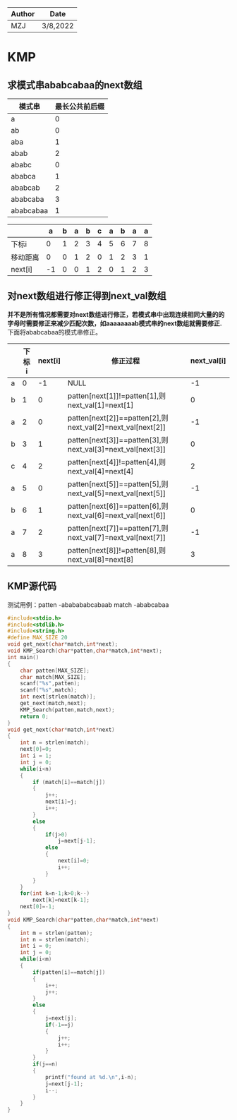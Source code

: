 
|Author|Date|
|---|---|
|MZJ|3/8,2022|

# KMP
## 求模式串ababcabaa的next数组
|模式串|最长公共前后缀|
|---|---|
|a|0|
|ab|0|
|aba|1|
|abab|2|
|ababc|0|
|ababca|1|
|ababcab|2|
|ababcaba|3|
|ababcabaa|1|



||a|b|a|b|c|a|b|a|a|
|---|---|---|---|---|---|---|---|---|---|
|下标i|0|1|2|3|4|5|6|7|8|
|移动距离|0|0|1|2|0|1|2|3|1|
|next[i]|-1|0|0|1|2|0|1|2|3|

## 对next数组进行修正得到next_val数组

**并不是所有情况都需要对next数组进行修正，若模式串中出现连续相同大量的的字母时需要修正来减少匹配次数，如aaaaaaaab模式串的next数组就需要修正.**  
下面将ababcabaa的模式串修正。  

||下标i|next[i]|修正过程|next_val[i]|
|---|---|---|---|---|
|a|0|-1|NULL|-1|
|b|1|0|patten[next[1]]!=patten[1],则next_val[1]=next[1]|0|
|a|2|0|patten[next[2]]==patten[2],则next_val[2]=next_val[next[2]]|-1|
|b|3|1|patten[next[3]]==patten[3],则next_val[3]=next_val[next[3]]|0|
|c|4|2|patten[next[4]]!=patten[4],则next_val[4]=next[4]|2|
|a|5|0|patten[next[5]]==patten[5],则next_val[5]=next_val[next[5]]|-1|
|b|6|1|patten[next[6]]==patten[6],则next_val[6]=next_val[next[6]]|0|
|a|7|2|patten[next[7]]==patten[7],则next_val[7]=next_val[next[7]]|-1|
|a|8|3|patten[next[8]]!=patten[8],则next_val[8]=next[8]|3|

## KMP源代码
测试用例：patten  -ababababcabaab              match    -ababcabaa
```c
#include<stdio.h>
#include<stdlib.h>
#include<string.h>
#define MAX_SIZE 20
void get_next(char*match,int*next);
void KMP_Search(char*patten,char*match,int*next);
int main()
{
    char patten[MAX_SIZE];
    char match[MAX_SIZE];
    scanf("%s",patten);
    scanf("%s",match);
    int next[strlen(match)];
    get_next(match,next);
    KMP_Search(patten,match,next);
    return 0;
}
void get_next(char*match,int*next)
{
    int n = strlen(match);
    next[0]=0;
    int i = 1;
    int j = 0;
    while(i<n)
    {
        if (match[i]==match[j])
        {
            j++;
            next[i]=j;
            i++;
        }
        else
        {
            if(j>0)
                j=next[j-1];
            else
            {
                next[i]=0;
                i++;
            }
        } 
    }
    for(int k=n-1;k>0;k--)
        next[k]=next[k-1];
    next[0]=-1;
}
void KMP_Search(char*patten,char*match,int*next)
{
    int m = strlen(patten);
    int n = strlen(match);
    int i = 0;
    int j = 0;
    while(i<m)
    {
        if(patten[i]==match[j])
        {
            i++;
            j++;
        }
        else
        {
            j=next[j];
            if(-1==j)
            {
                j++;
                i++;
            }
        }
        if(j==n)
        {
            printf("found at %d.\n",i-n);
            j=next[j-1];
            i--;
        }
    }
}
```
